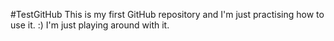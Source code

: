 #TestGitHub
This is my first GitHub repository and I'm just practising how to use it. :)
I'm just playing around with it.

